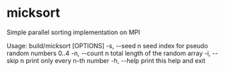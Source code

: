 # micksort
Simple parallel sorting implementation on MPI

Usage: build/micksort [OPTIONS]
  -s, --seed n              seed index for pseudo random numbers 0..4
  -n, --count n             total length of the random array
  -i, --skip n              print only every n-th number
  -h, --help                print this help and exit

